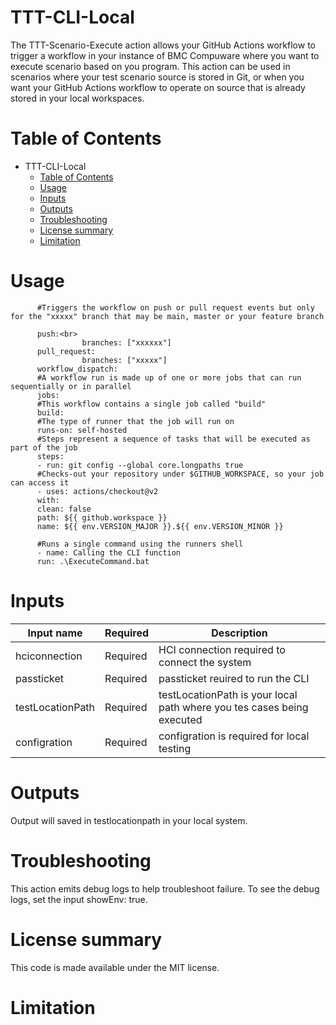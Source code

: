 # TTT-CLI-Local

The TTT-Scenario-Execute action allows your GitHub Actions workflow to trigger a workflow in your instance of BMC Compuware where you want to execute scenario based on you program. This action can be used in scenarios where your test scenario source is stored in Git, or when you want your GitHub Actions workflow to operate on source that is already stored in your local workspaces. <br>
          
# Table of Contents

  * TTT-CLI-Local
    * [Table of Contents](https://github.com/akasati02/Topaz_Workbench_CLI_Test/#Table%20of%20Contents)
    * [Usage](https://github.com/akasati02/Topaz_Workbench_CLI_Test/#Usage)
    * [Inputs](https://github.com/akasati02/Topaz_Workbench_CLI_Test/#Inputs)
    * [Outputs](https://github.com/akasati02/Topaz_Workbench_CLI_Test/#Outputs)
    * [Troubleshooting](https://github.com/akasati02/Topaz_Workbench_CLI_Test/#Troubleshooting)
    * [License summary](https://github.com/akasati02/Topaz_Workbench_CLI_Test/#License%20summary)
    * [Limitation](https://github.com/akasati02/Topaz_Workbench_CLI_Test/#Limitation)

# Usage

          #Triggers the workflow on push or pull request events but only for the "xxxxx" branch that may be main, master or your feature branch

          push:<br>
                    branches: ["xxxxxx"]
          pull_request:
                    branches: ["xxxxx"]
          workflow_dispatch:
          #A workflow run is made up of one or more jobs that can run sequentially or in parallel
          jobs:
          #This workflow contains a single job called "build"
          build:
          #The type of runner that the job will run on
          runs-on: self-hosted    
          #Steps represent a sequence of tasks that will be executed as part of the job
          steps:
          - run: git config --global core.longpaths true
          #Checks-out your repository under $GITHUB_WORKSPACE, so your job can access it
          - uses: actions/checkout@v2
          with:
          clean: false
          path: ${{ github.workspace }}
          name: ${{ env.VERSION_MAJOR }}.${{ env.VERSION_MINOR }}

          #Runs a single command using the runners shell
          - name: Calling the CLI function
          run: .\ExecuteCommand.bat
 
# Inputs


| Input name | Required | Description |
| --- | --- | --- |
| hciconnection | Required  | HCI connection required to connect the system |
| passticket  | Required  | passticket reuired to run the CLI |
| testLocationPath | Required  | testLocationPath is your local path where you tes cases being executed |
| configration  | Required  | configration is required for local testing |


# Outputs

Output will saved in testlocationpath in your local system.

# Troubleshooting

This action emits debug logs to help troubleshoot failure. To see the debug logs, set the input showEnv: true.

# License summary

This code is made available under the MIT license.

# Limitation


   
